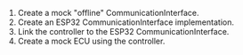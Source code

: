 1. Create a mock "offline" CommunicationInterface.
2. Create an ESP32 CommunicationInterface implementation.
3. Link the controller to the ESP32 CommunicationInterface.
4. Create a mock ECU using the controller.